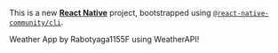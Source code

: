 This is a new [**React Native**](https://reactnative.dev) project, bootstrapped using [`@react-native-community/cli`](https://github.com/react-native-community/cli).

Weather App by Rabotyaga1155F using WeatherAPI!
